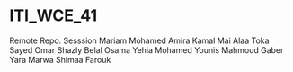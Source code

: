 # ITI_WCE_41
Remote Repo. Sesssion
Mariam Mohamed
Amira Kamal
Mai
Alaa
Toka
Sayed
Omar
Shazly
Belal
Osama
Yehia
Mohamed Younis
Mahmoud Gaber
Yara
Marwa
Shimaa
Farouk
